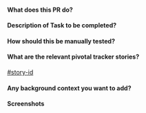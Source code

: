 #### What does this PR do?

#### Description of Task to be completed?

#### How should this be manually tested?

#### What are the relevant pivotal tracker stories?

[#story-id](https://pivotaltracker.com/story/show/story-id)

#### Any background context you want to add?

#### Screenshots
